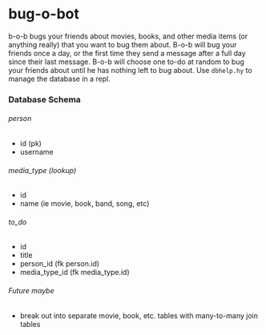 # bug-o-bot

b-o-b bugs your friends about movies, books, and other media items (or anything really) that you want to bug them about. B-o-b will bug your friends once a day, or the first time they send a message after a full day since their last message. B-o-b will choose one to-do at random to bug your friends about until he has nothing left to bug about. Use `dbhelp.hy` to manage the database in a repl.

### Database Schema
###### person
- id (pk)
- username

###### media_type (lookup)
- id 
- name (ie movie, book, band, song, etc)

###### to_do
- id
- title
- person_id (fk person.id)
- media_type_id (fk media_type.id)

###### Future maybe
- break out into separate movie, book, etc. tables with many-to-many join tables
